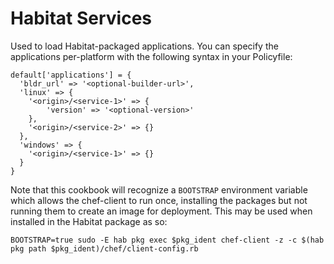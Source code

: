 # Habitat Services

Used to load Habitat-packaged applications. You can specify the applications per-platform with the following syntax in your Policyfile:
```
default['applications'] = {
  'bldr_url' => '<optional-builder-url>',
  'linux' => {
    '<origin>/<service-1>' => {
        'version' => '<optional-version>'
    },
    '<origin>/<service-2>' => {}
  },
  'windows' => {
    '<origin>/<service-1>' => {}
  }
}
```

Note that this cookbook will recognize a `BOOTSTRAP` environment variable which allows the chef-client to run once, installing the packages but not running them to create an image for deployment. This may be used when installed in the Habitat package as so:

```
BOOTSTRAP=true sudo -E hab pkg exec $pkg_ident chef-client -z -c $(hab pkg path $pkg_ident)/chef/client-config.rb
``` 

